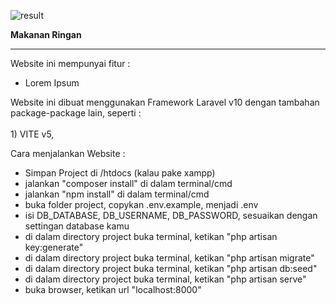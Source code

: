 ![result]()

<b>Makanan Ringan</b><br>

<hr>
<p>
    Website ini mempunyai fitur : 
</p>
<ul>
    <li>Lorem Ipsum</li>
</ul>

<p>Website ini dibuat menggunakan Framework Laravel v10 dengan tambahan package-package lain, seperti :<br><br>
1) VITE v5,<br>
</p>

Cara menjalankan Website :

-   Simpan Project di /htdocs (kalau pake xampp)
-   jalankan "composer install" di dalam terminal/cmd
-   jalankan "npm install" di dalam terminal/cmd
-   buka folder project, copykan .env.example, menjadi .env
-   isi DB_DATABASE, DB_USERNAME, DB_PASSWORD, sesuaikan dengan settingan database kamu
-   di dalam directory project buka terminal, ketikan "php artisan key:generate"
-   di dalam directory project buka terminal, ketikan "php artisan migrate"
-   di dalam directory project buka terminal, ketikan "php artisan db:seed"
-   di dalam directory project buka terminal, ketikan "php artisan serve"
-   buka browser, ketikan url "localhost:8000"
